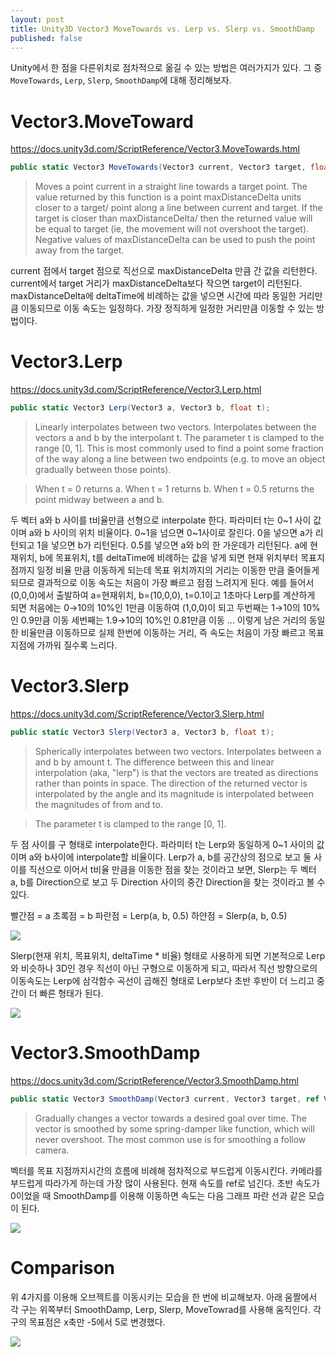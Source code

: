 ```yaml
---
layout: post
title: Unity3D Vector3 MoveTowards vs. Lerp vs. Slerp vs. SmoothDamp
published: false
---
```

Unity에서 한 점을 다른위치로 점차적으로 옮길 수 있는 방법은 여러가지가 있다. 그 중 `MoveTowards`, `Lerp`, `Slerp`, `SmoothDamp`에 대해 정리해보자.


# Vector3.MoveToward
https://docs.unity3d.com/ScriptReference/Vector3.MoveTowards.html

```cs
public static Vector3 MoveTowards(Vector3 current, Vector3 target, float maxDistanceDelta);
```

> Moves a point current in a straight line towards a target point.
The value returned by this function is a point maxDistanceDelta units closer to a target/ point along a line between current and target. If the target is closer than maxDistanceDelta/ then the returned value will be equal to target (ie, the movement will not overshoot the target). Negative values of maxDistanceDelta can be used to push the point away from the target.


current 점에서 target 점으로 직선으로 maxDistanceDelta 만큼 간 값을 리턴한다.
current에서 target 거리가 maxDistanceDelta보다 작으면 target이 리턴된다.
maxDistanceDelta에 deltaTime에 비례하는 값을 넣으면 시간에 따라 동일한 거리만큼 이동되므로 이동 속도는 일정하다.
가장 정직하게 일정한 거리만큼 이동할 수 있는 방법이다.



# Vector3.Lerp
https://docs.unity3d.com/ScriptReference/Vector3.Lerp.html
```cs
public static Vector3 Lerp(Vector3 a, Vector3 b, float t);
```

> Linearly interpolates between two vectors.
Interpolates between the vectors a and b by the interpolant t. The parameter t is clamped to the range [0, 1]. This is most commonly used to find a point some fraction of the way along a line between two endpoints (e.g. to move an object gradually between those points).

> When t = 0 returns a. When t = 1 returns b. When t = 0.5 returns the point midway between a and b.


두 벡터 a와 b 사이를 t비율만큼 선형으로 interpolate 한다. 파라미터 t는 0~1 사이 값이며 a와 b 사이의 위치 비율이다. 0~1을 넘으면 0~1사이로 잘린다. 0을 넣으면 a가 리턴되고 1을 넣으면 b가 리턴된다. 0.5를 넣으면 a와 b의 한 가운데가 리턴된다.
a에 현재위치, b에 목표위치, t를 deltaTime에 비례하는 값을 넣게 되면 현재 위치부터 목표지점까지 일정 비율 만큼 이동하게 되는데 목표 위치까지의 거리는 이동한 만큼 줄어들게 되므로 결과적으로 이동 속도는 처음이 가장 빠르고 점점 느려지게 된다.
예를 들어서(0,0,0)에서 출발하여 a=현재위치, b=(10,0,0), t=0.1이고 1초마다 Lerp를 계산하게 되면
처음에는 0→10의 10%인 1만큼 이동하여 (1,0,0)이 되고
두번째는 1→10의 10%인 0.9만큼 이동
세번째는 1.9→10의 10%인 0.81만큼 이동
...
이렇게 남은 거리의 동일한 비율만큼 이동하므로 실제 한번에 이동하는 거리, 즉 속도는 처음이 가장 빠르고 목표지점에 가까워 질수록 느리다.


# Vector3.Slerp

https://docs.unity3d.com/ScriptReference/Vector3.Slerp.html
```cs
public static Vector3 Slerp(Vector3 a, Vector3 b, float t);
```

> Spherically interpolates between two vectors.
Interpolates between a and b by amount t. The difference between this and linear interpolation (aka, "lerp") is that the vectors are treated as directions rather than points in space. The direction of the returned vector is interpolated by the angle and its magnitude is interpolated between the magnitudes of from and to.

> The parameter t is clamped to the range [0, 1].


두 점 사이를 구 형태로 interpolate한다. 파라미터 t는 Lerp와 동일하게 0~1 사이의 값이며 a와 b사이에 interpolate할 비율이다. Lerp가 a, b를 공간상의 점으로 보고 둘 사이를 직선으로 이어서 t비율 만큼을 이동한 점을 찾는 것이라고 보면, Slerp는 두 벡터 a, b를 Direction으로 보고 두 Direction 사이의 중간 Direction을 찾는 것이라고 볼 수 있다. 

빨간점 = a
초록점 = b
파란점 = Lerp(a, b, 0.5)
하얀점 = Slerp(a, b, 0.5)

![](http://upload-images.jianshu.io/upload_images/289095-de2dda14c1f63776.png?imageMogr2/auto-orient/strip%7CimageView2/2/w/1240)


Slerp(현재 위치, 목표위치, deltaTime * 비율) 형태로 사용하게 되면 기본적으로 Lerp와 비슷하나 3D인 경우 직선이 아닌 구형으로 이동하게 되고, 따라서 직선 방향으로의 이동속도는 Lerp에 삼각함수 곡선이 곱해진 형태로  Lerp보다 초반 후반이 더 느리고 중간이 더 빠른 형태가 된다.

![](http://www.faustofonseca.com/wp-content/uploads/chart.png)


# Vector3.SmoothDamp
https://docs.unity3d.com/ScriptReference/Vector3.SmoothDamp.html
```cs
public static Vector3 SmoothDamp(Vector3 current, Vector3 target, ref Vector3 currentVelocity, float smoothTime, float maxSpeed = Mathf.Infinity, float deltaTime = Time.deltaTime);
```

> Gradually changes a vector towards a desired goal over time.
The vector is smoothed by some spring-damper like function, which will never overshoot. The most common use is for smoothing a follow camera.


벡터를 목표 지점까지시간의 흐름에 비례해 점차적으로 부드럽게 이동시킨다. 카메라를 부드럽게 따라가게 하는데 가장 많이 사용된다. 현재 속도를 ref로 넘긴다. 초반 속도가 0이었을 때 SmoothDamp를 이용해 이동하면 속도는 다음 그래프 파란 선과 같은 모습이 된다.

![](https://i1.wp.com/devblog.aliasinggames.com/wp-content/uploads/2016/03/smoothDamp.png)




# Comparison

위 4가지를 이용해 오브젝트를 이동시키는 모습을 한 번에 비교해보자.
아래 움짤에서 각 구는 위쪽부터 SmoothDamp, Lerp, Slerp, MoveTowrad를 사용해 움직인다.
각 구의 목표점은 x축만 -5에서 5로 변경했다.

![](http://i.imgur.com/FeKRE1c.gif)

